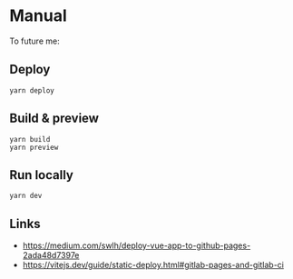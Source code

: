 # Manual

To future me:

## Deploy

```
yarn deploy
```

## Build & preview

```
yarn build
yarn preview
```

## Run locally

```
yarn dev
```

## Links

* https://medium.com/swlh/deploy-vue-app-to-github-pages-2ada48d7397e
* https://vitejs.dev/guide/static-deploy.html#gitlab-pages-and-gitlab-ci